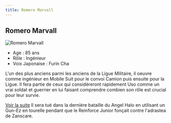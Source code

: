 ```yaml
---
title: Romero Marvall
---
```


Romero Marvall
--------------


![Romero Marvall](/images/stories/saga/vgundam/persos/romero-marvall.png)
* Age : 85 ans
* Rôle : Ingénieur
* Voix Japonaise : Furin Cha


L'un des plus anciens parmi les anciens de la Ligue Militaire, il oeuvre comme ingénieur en Mobile Suit pour le convoi Camion puis ensuite pour la Ligue. Il fera partie de ceux qui considéreront rapidement Uso comme un vrai soldat et guerrier en lui faisant comprendre combien son rôle est crucial pour leur survie. 



[Voir la suite](javascript:spoiler();)
Il sera tué dans la dernière bataille du Angel Halo en utilisant un Gun-Ez en tourelle pendant que le Reinforce Junior fonçait contre l'adrastea de Zanscare.



